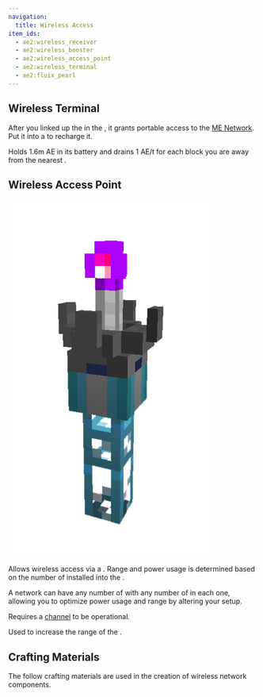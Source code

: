 ```yaml
---
navigation:
  title: Wireless Access
item_ids:
  - ae2:wireless_receiver
  - ae2:wireless_booster
  - ae2:wireless_access_point
  - ae2:wireless_terminal
  - ae2:fluix_pearl
---
```


## Wireless Terminal

After you linked up the <ItemLink id="wireless_terminal"/> in the <ItemLink
id="security_station"/>, it grants portable access to the [ME Network](../me-network.md).
Put it into a <ItemLink id="charger"/> to recharge it.

Holds 1.6m AE in its battery and drains 1 AE/t for each block you are away
from the nearest <ItemLink id="wireless_access_point"/>.

<RecipeFor id="wireless_terminal" />

## Wireless Access Point

![A picture of a wireless access point.](../../assets/large/wireless_access_point.png)

Allows wireless access via a <ItemLink id="wireless_terminal" />.
Range and power usage is determined based on the number of <ItemLink id="wireless_booster" /> installed
into the <ItemLink id="wireless_access_point" />.

A network can have any number of <ItemLink id="wireless_access_point"/> with any number
of <ItemLink id="wireless_booster" /> in each one, allowing you to optimize power usage
and range by altering your setup.

Requires a [channel](channels.md) to be operational.

<RecipeFor id="wireless_access_point" />

Used to increase the range of the <ItemLink id="wireless_access_point"/>.

<RecipeFor id="wireless_booster" />

## Crafting Materials

The follow crafting materials are used in the creation of wireless network components.

<RecipeFor id="wireless_receiver" />
